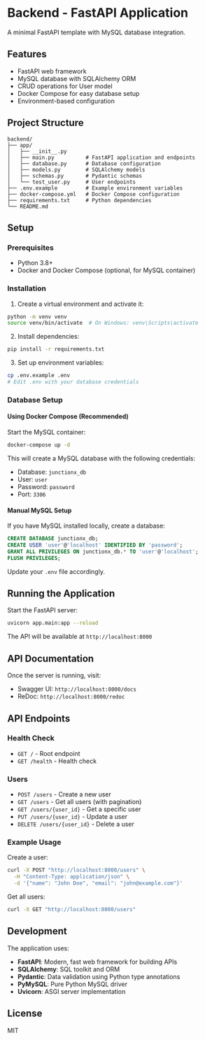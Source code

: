 # Backend - FastAPI Application

A minimal FastAPI template with MySQL database integration.

## Features

- FastAPI web framework
- MySQL database with SQLAlchemy ORM
- CRUD operations for User model
- Docker Compose for easy database setup
- Environment-based configuration

## Project Structure

```
backend/
├── app/
│   ├── __init__.py
│   ├── main.py          # FastAPI application and endpoints
│   ├── database.py      # Database configuration
│   ├── models.py        # SQLAlchemy models
│   ├── schemas.py       # Pydantic schemas
│   └── test_user.py     # User endpoints
├── .env.example         # Example environment variables
├── docker-compose.yml   # Docker Compose configuration
├── requirements.txt     # Python dependencies
└── README.md
```

## Setup

### Prerequisites

- Python 3.8+
- Docker and Docker Compose (optional, for MySQL container)

### Installation

1. Create a virtual environment and activate it:
```bash
python -m venv venv
source venv/bin/activate  # On Windows: venv\Scripts\activate
```

2. Install dependencies:
```bash
pip install -r requirements.txt
```

3. Set up environment variables:
```bash
cp .env.example .env
# Edit .env with your database credentials
```

### Database Setup

#### Using Docker Compose (Recommended)

Start the MySQL container:
```bash
docker-compose up -d
```

This will create a MySQL database with the following credentials:
- Database: `junctionx_db`
- User: `user`
- Password: `password`
- Port: `3306`

#### Manual MySQL Setup

If you have MySQL installed locally, create a database:
```sql
CREATE DATABASE junctionx_db;
CREATE USER 'user'@'localhost' IDENTIFIED BY 'password';
GRANT ALL PRIVILEGES ON junctionx_db.* TO 'user'@'localhost';
FLUSH PRIVILEGES;
```

Update your `.env` file accordingly.

## Running the Application

Start the FastAPI server:
```bash
uvicorn app.main:app --reload
```

The API will be available at `http://localhost:8000`

## API Documentation

Once the server is running, visit:
- Swagger UI: `http://localhost:8000/docs`
- ReDoc: `http://localhost:8000/redoc`

## API Endpoints

### Health Check
- `GET /` - Root endpoint
- `GET /health` - Health check

### Users
- `POST /users` - Create a new user
- `GET /users` - Get all users (with pagination)
- `GET /users/{user_id}` - Get a specific user
- `PUT /users/{user_id}` - Update a user
- `DELETE /users/{user_id}` - Delete a user

### Example Usage

Create a user:
```bash
curl -X POST "http://localhost:8000/users" \
  -H "Content-Type: application/json" \
  -d '{"name": "John Doe", "email": "john@example.com"}'
```

Get all users:
```bash
curl -X GET "http://localhost:8000/users"
```

## Development

The application uses:
- **FastAPI**: Modern, fast web framework for building APIs
- **SQLAlchemy**: SQL toolkit and ORM
- **Pydantic**: Data validation using Python type annotations
- **PyMySQL**: Pure Python MySQL driver
- **Uvicorn**: ASGI server implementation

## License

MIT
